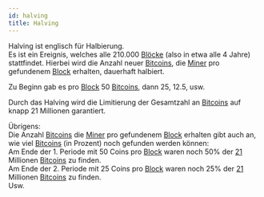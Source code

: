 ```yaml
---
id: halving
title: Halving
---
```


Halving ist englisch für Halbierung.  
Es ist ein Ereignis, welches alle 210.000 [Blöcke](../b/block) (also in etwa alle 4 Jahre) stattfindet. Hierbei wird die Anzahl neuer [Bitcoins](../b/bitcoin), die [Miner](../m/mining) pro gefundenem [Block](../b/block) erhalten, dauerhaft halbiert.

Zu Beginn gab es pro [Block](../b/block) 50 [Bitcoins](../b/bitcoin), dann 25, 12.5, usw.

Durch das Halving wird die Limitierung der Gesamtzahl an [Bitcoins](../b/bitcoin) auf knapp 21 Millionen garantiert.

Übrigens:  
Die Anzahl [Bitcoins](../b/bitcoin) die [Miner](../m/mining) pro gefundenem [Block](../b/block) erhalten gibt auch an, wie viel [Bitcoins](../b/bitcoin) (in Prozent) noch gefunden werden können:  
Am Ende der 1. Periode mit 50 Coins pro [Block](../b/block) waren noch 50% der [21](../0-9/21) Millionen [Bitcoins](../b/bitcoin) zu finden.  
Am Ende der 2. Periode mit 25 Coins pro [Block](../b/block) waren noch 25% der [21](../0-9/21) Millionen [Bitcoins](../b/bitcoin) zu finden.  
Usw.

